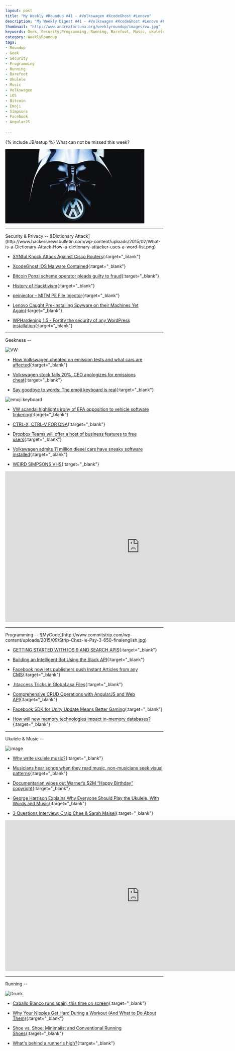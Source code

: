 ```yaml
---
layout: post
title: "My Weekly #Roundup #41 - #Volkswagen #XcodeGhost #Lenovo"
description: "My Weekly Digest #41 - #Volkswagen #XcodeGhost #Lenovo #Facebook #emoji #"
thumbnail: "http://www.andreafortuna.org/weeklyroundup/images/vw.jpg"
keywords: Geek, Security,Programming, Running, Barefoot, Music, ukulele, transcription
category: WeeklyRoundup
tags: 
- Roundup
- Geek
- Security
- Programming
- Running
- Barefoot
- Ukulele
- Music
- Volkswagen
- iOS
- Bitcoin
- Emoji
- Simpsons
- Facebook
- AngularJS

---
```

{% include JB/setup %}
What can not be missed this week? 

![image](/weeklyroundup/images/vw.jpg)
<!-- more -->
<hr/>
Security & Privacy
--
![Dictionary Attack](http://www.hackersnewsbulletin.com/wp-content/uploads/2015/02/What-is-a-Dictionary-Attack-How-a-dictionary-attacker-uses-a-word-list.png)

- [SYNful Knock Attack Against Cisco Routers](https://www.schneier.com/blog/archives/2015/09/synful_knock_at.html){:target="_blank"}

- [XcodeGhost iOS Malware Contained](https://threatpost.com/xcodeghost-ios-malware-contained/114745/){:target="_blank"}

- [Bitcoin Ponzi scheme operator pleads guilty to fraud](http://www.engadget.com/2015/09/21/bitcoin-ponzi-scheme-operator-pleads-guilty/){:target="_blank"}

- [History of Hacktivism](https://www.schneier.com/blog/archives/2015/09/history_of_hack.html){:target="_blank"}

- [peinjector – MITM PE File Injector](http://www.darknet.org.uk/2015/09/peinjector-mitm-pe-file-injector/){:target="_blank"}

- [Lenovo Caught Pre-Installing Spyware on their Machines Yet Again](https://freedomhacker.net/lenovo-caught-installing-spyware-on-machines-again-4642/){:target="_blank"}

- [WPHardening 1.5 - Fortify the security of any WordPress installation](http://www.kitploit.com/2015/09/wphardening-15-fortify-security-of-any.html){:target="_blank"}


<hr/>
Geekness
--

![VW](http://www.commitstrip.com/wp-content/uploads/2015/09/Strip-Volkswagen-650-finalenglish.jpg)

- [How Volkswagen cheated on emission tests and what cars are affected](http://bgr.com/2015/09/23/volkswagen-pollution-test-cheating-diesel/){:target="_blank"}

- [Volkswagen stock falls 20%, CEO apologizes for emissions cheat](http://arstechnica.com/cars/2015/09/volkswagen-stock-falls-20-ceo-apologizes-for-emissions-cheat/){:target="_blank"}

- [Say goodbye to words: The emoji keyboard is real](http://thenextweb.com/shareables/2015/09/22/say-goodbye-to-words-the-emoji-keyboard-is-real/){:target="_blank"}

![emoji keyboard](http://cdn1.tnwcdn.com/wp-content/blogs.dir/1/files/2015/09/EmojiKeyboard.gif)

- [VW scandal highlights irony of EPA opposition to vehicle software tinkering](http://arstechnica.com/tech-policy/2015/09/vw-scandal-highlights-irony-of-epa-opposition-to-vehicle-software-tinkering/){:target="_blank"}

- [CTRL-X, CTRL-V FOR DNA](http://hackaday.com/2015/09/20/ctrl-x-ctrl-v-for-dna/){:target="_blank"}

- [Dropbox Teams will offer a host of business features to free users](http://www.engadget.com/2015/09/21/dropbox-teams-free-business-features/){:target="_blank"}

- [Volkswagen admits 11 million diesel cars have sneaky software installed](http://arstechnica.com/cars/2015/09/volkswagen-admits-11-million-diesel-cars-have-sneaky-software-installed/){:target="_blank"}

- [WEIRD SIMPSONS VHS](https://www.youtube.com/watch?t=82&v=IEIzuJZj03U){:target="_blank"}

<iframe width="853" height="480" src="https://www.youtube.com/embed/IEIzuJZj03U" frameborder="0" allowfullscreen></iframe>

<hr/>
Programming
--
![MyCode](http://www.commitstrip.com/wp-content/uploads/2015/09/Strip-Chez-le-Psy-3-650-finalenglish.jpg)

- [GETTING STARTED WITH IOS 9 AND SEARCH APIS](http://www.programmableweb.com/news/getting-started-ios-9-and-search-apis/how-to/2015/09/21){:target="_blank"}

- [Building an Intelligent Bot Using the Slack API](http://nordicapis.com/building-an-intelligent-bot-using-the-slack-api/){:target="_blank"}

- [Facebook now lets publishers push Instant Articles from any CMS](http://thenextweb.com/insider/2015/09/22/facebook-now-lets-publishers-push-instant-articles-from-any-cms/){:target="_blank"}

- [.htaccess Tricks in Global.asa Files](https://blog.sucuri.net/2015/09/htaccess-tricks-in-global-asa-files.html){:target="_blank"}

- [Comprehensive CRUD Operations with AngularJS and Web API](http://www.codeproject.com/Articles/1031858/Comprehensive-CRUD-Operations-with-AngularJS-and-W){:target="_blank"}

- [Facebook SDK for Unity Update Means Better Gaming](http://www.programmableweb.com/news/facebook-sdk-unity-update-means-better-gaming/2015/09/22){:target="_blank"}

- [How will new memory technologies impact in-memory databases?](http://highscalability.com/blog/2015/9/23/how-will-new-memory-technologies-impact-in-memory-databases.html){:target="_blank"}


<hr/>
Ukulele & Music
--

![image](https://images.sunfrogshirts.com/2015/03/18/I-only-need-to-play-UKULELE.jpg)

- [Why write ukulele music?](http://www.ukulele101.co.uk/Philosophy.html){:target="_blank"}

- [Musicians hear songs when they read music, non-musicians seek visual patterns](http://arstechnica.com/science/2015/09/musicians-hear-songs-when-they-read-music-non-musicians-seek-visual-patterns/){:target="_blank"}

- [Documentarian wipes out Warner’s $2M “Happy Birthday” copyright](http://arstechnica.com/tech-policy/2015/09/judge-warners-2m-happy-birthday-copyright-is-bogus/){:target="_blank"}

- [George Harrison Explains Why Everyone Should Play the Ukulele, With Words and Music](http://www.openculture.com/2014/08/george-harrison-explains-why-everyone-should-play-the-ukulele-with-words-and-music.html){:target="_blank"}

- [3 Questions Interview: Craig Chee & Sarah Maisel](www.playukulelebyear.com/3-questions-interview/3-questions-interviewcraig-chee-sarah-maisel/){:target="_blank"}

<iframe width="853" height="480" src="https://www.youtube.com/embed/E7XoMqIYIX0" frameborder="0" allowfullscreen></iframe>

<hr/>
Running
--

![Drunk](https://s-media-cache-ak0.pinimg.com/736x/36/95/c2/3695c2bcfb2389bfe70cb5af171c134d.jpg)

- [Caballo Blanco runs again, this time on screen](http://www.auburnjournal.com/article/9/17/15/caballo-blanco-runs-again-time-screen#.VgE6WZHlOAw.facebook){:target="_blank"}

- [Why Your Nipples Get Hard During a Workout (And What to Do About Them)](http://vitals.lifehacker.com/why-your-nipples-get-hard-during-a-workout-and-what-to-1732449052?utm_campaign=socialflow_lifehacker_facebook&utm_source=lifehacker_facebook&utm_medium=socialflow){:target="_blank"}

- [Shoe vs. Shoe: Minimalist and Conventional Running Shoes](http://naturalrunningcenter.com/2015/09/21/shoe-vs-shoe-minimalist-conventional-running-shoes/){:target="_blank"}

- [What's behind a runner's high?](http://www.runnersworld.co.uk/health/whats-behind-a-runners-high/14033.html){:target="_blank"}




